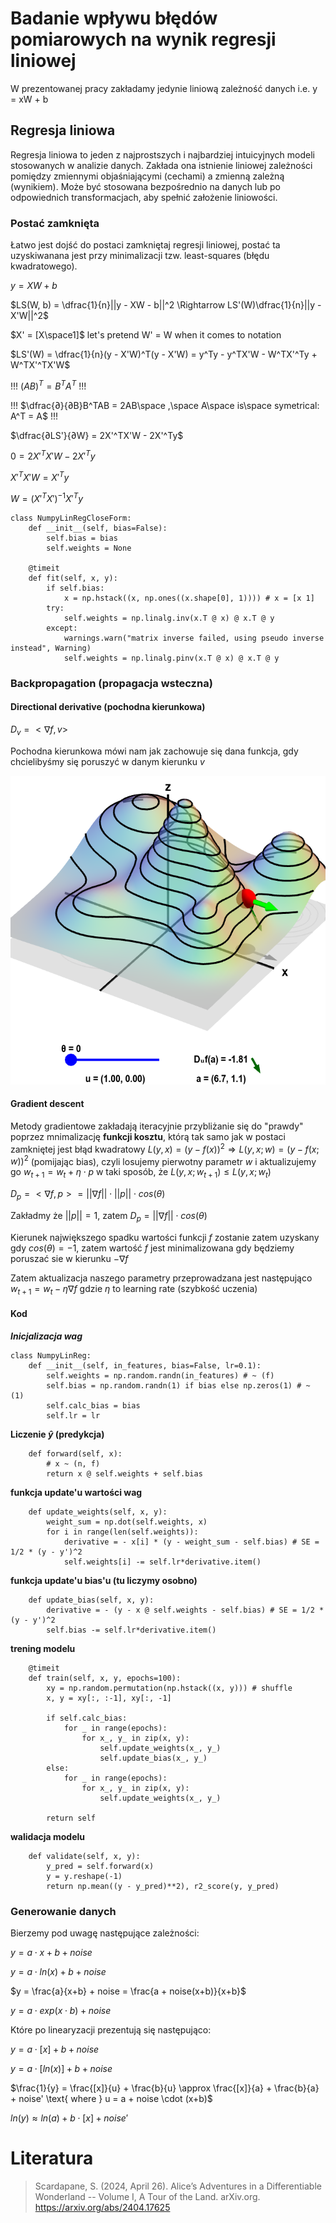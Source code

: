 # Badanie wpływu błędów pomiarowych na wynik regresji liniowej
W prezentowanej pracy zakładamy jedynie liniową zależność danych i.e. y = xW + b
## Regresja liniowa
Regresja liniowa to jeden z najprostszych i najbardziej intuicyjnych modeli stosowanych w analizie danych. Zakłada ona istnienie liniowej zależności pomiędzy zmiennymi objaśniającymi (cechami) a zmienną zależną (wynikiem). Może być stosowana bezpośrednio na danych lub po odpowiednich transformacjach, aby spełnić założenie liniowości.
### Postać zamknięta
Łatwo jest dojść do postaci zamkniętaj regresji liniowej, postać ta uzyskiwanana jest przy minimalizacji tzw. least-squares (błędu kwadratowego).

$y = XW + b$

$LS(W, b) = \dfrac{1}{n}||y - XW - b||^2 \Rightarrow LS'(W)\dfrac{1}{n}||y - X'W||^2$

$X' = [X\space1]$  let's pretend W' = W when it comes to notation

$LS'(W) = \dfrac{1}{n}(y - X'W)^T(y - X'W) = y^Ty - y^TX'W - W^TX'^Ty + W^TX'^TX'W$

!!! $(AB)^T = B^TA^T$   !!!

!!! $\dfrac{∂}{∂B}B^TAB = 2AB\space ,\space A\space is\space symetrical: A^T = A$  !!!

$\dfrac{∂LS'}{∂W} = 2X'^TX'W - 2X'^Ty$

$0 = 2X'^TX'W - 2X'^Ty$

$X'^TX'W = X'^Ty$

$W = (X'^TX')^{-1}X'^Ty$

```
class NumpyLinRegCloseForm:
    def __init__(self, bias=False):
        self.bias = bias
        self.weights = None

    @timeit
    def fit(self, x, y):
        if self.bias:
            x = np.hstack((x, np.ones((x.shape[0], 1)))) # x = [x 1]
        try:
            self.weights = np.linalg.inv(x.T @ x) @ x.T @ y
        except:
            warnings.warn("matrix inverse failed, using pseudo inverse instead", Warning)
            self.weights = np.linalg.pinv(x.T @ x) @ x.T @ y
```

### Backpropagation (propagacja wsteczna)
#### Directional derivative (pochodna kierunkowa)
$D_v = <\nabla f, v>$

Pochodna kierunkowa mówi nam jak zachowuje się dana funkcja, gdy chcielibyśmy się poruszyć w danym kierunku $v$

![Directional derivative](./img/Dv.png)

#### Gradient descent
Metody gradientowe zakładają iteracyjnie przybliżanie się do "prawdy" poprzez mnimalizację **funkcji kosztu**, którą tak samo jak w postaci zamkniętej jest błąd kwadratowy $L(y,x) = (y - f(x))^2 \Rightarrow L(y,x;w) = (y - f(x;w))^2$ (pomijając bias), czyli losujemy pierwotny parametr $w$ i aktualizujemy go $w_{t+1} = w_t + \eta \cdot p$ w taki sposób, że $L(y,x;w_{t+1}) \leq L(y,x;w_t)$

$D_p = <\nabla f, p> = ||\nabla f||\cdot||p||\cdot cos(\theta)$

Zakładmy że $||p|| = 1$, zatem $D_p = ||\nabla f||\cdot cos(\theta)$

Kierunek największego spadku wartości funkcji $f$ zostanie zatem uzyskany gdy $cos(\theta) = -1$, zatem wartość $f$ jest minimalizowana gdy będziemy poruszać sie w kierunku $-\nabla f$

Zatem aktualizacja naszego parametry przeprowadzana jest następująco $w_{t+1} = w_t - \eta \nabla f$ gdzie $\eta$ to learning rate (szybkość uczenia)

#### Kod
***Inicjalizacja wag***
```
class NumpyLinReg:
    def __init__(self, in_features, bias=False, lr=0.1):
        self.weights = np.random.randn(in_features) # ~ (f)
        self.bias = np.random.randn(1) if bias else np.zeros(1) # ~ (1)
        self.calc_bias = bias
        self.lr = lr
```
**Liczenie $\hat{y}$ (predykcja)**
```
    def forward(self, x):
        # x ~ (n, f)
        return x @ self.weights + self.bias
```
**funkcja update'u wartości wag**
```
    def update_weights(self, x, y):
        weight_sum = np.dot(self.weights, x)
        for i in range(len(self.weights)):
            derivative = - x[i] * (y - weight_sum - self.bias) # SE = 1/2 * (y - y')^2
            self.weights[i] -= self.lr*derivative.item()
```
**funkcja update'u bias'u (tu liczymy osobno)**
```
    def update_bias(self, x, y):
        derivative = - (y - x @ self.weights - self.bias) # SE = 1/2 * (y - y')^2
        self.bias -= self.lr*derivative.item()
```
**trening modelu**
```
    @timeit
    def train(self, x, y, epochs=100):
        xy = np.random.permutation(np.hstack((x, y))) # shuffle
        x, y = xy[:, :-1], xy[:, -1]

        if self.calc_bias:
            for _ in range(epochs):
                for x_, y_ in zip(x, y):
                    self.update_weights(x_, y_)
                    self.update_bias(x_, y_)
        else:
            for _ in range(epochs):
                for x_, y_ in zip(x, y):
                    self.update_weights(x_, y_)

        return self
```
**walidacja modelu**
```
    def validate(self, x, y):
        y_pred = self.forward(x)
        y = y.reshape(-1)
        return np.mean((y - y_pred)**2), r2_score(y, y_pred)
```

### Generowanie danych
Bierzemy pod uwagę następujące zależności:

$y = a \cdot x + b + noise$

$y = a \cdot ln(x) + b + noise$

$y = \frac{a}{x+b} + noise = \frac{a + noise(x+b)}{x+b}$

$y = a \cdot exp(x \cdot b) + noise$

Które po linearyzacji prezentują się następująco:

$y = a \cdot [x] + b + noise$

$y = a \cdot [ln(x)] + b + noise$

$\frac{1}{y} = \frac{[x]}{u} + \frac{b}{u} \approx \frac{[x]}{a} + \frac{b}{a} + noise' \text{ where } u = a + noise \cdot (x+b)$

$ln(y) \approx ln(a) + b \cdot [x] + noise'$

# Literatura
> Scardapane, S. (2024, April 26). Alice’s Adventures in a Differentiable Wonderland -- Volume I, A Tour of the Land. arXiv.org. https://arxiv.org/abs/2404.17625
